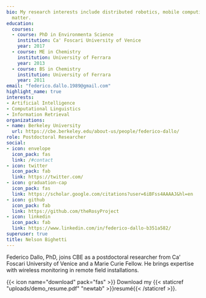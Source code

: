 ```yaml
---
bio: My research interests include distributed robotics, mobile computing and programmable
  matter.
education:
  courses:
  - course: PhD in Environmenta Science
    institution: Ca' Foscari University of Venice
    year: 2017
  - course: ME in Chemistry
    institution: University of Ferrara
    year: 2013
  - course: BS in Chemistry
    institution: University of Ferrara
    year: 2011
email: "federico.dallo.1989@gmail.com"
highlight_name: true
interests:
- Artificial Intelligence
- Computational Linguistics
- Information Retrieval
organizations:
- name: Berkeley University
  url: https://cbe.berkeley.edu/about-us/people/federico-dallo/
role: Postdoctoral Researcher
social:
- icon: envelope
  icon_pack: fas
  link: /#contact
- icon: twitter
  icon_pack: fab
  link: https://twitter.com/
- icon: graduation-cap
  icon_pack: fas
  link: https://scholar.google.com/citations?user=6iBFss4AAAAJ&hl=en
- icon: github
  icon_pack: fab
  link: https://github.com/theRosyProject
- icon: linkedin
  icon_pack: fab
  link: https://www.linkedin.com/in/federico-dallo-b351a582/
superuser: true
title: Nelson Bighetti
---
```


Federico Dallo, PhD, joins CBE as a postdoctoral researcher from Ca’ Foscari University of Venice and a Marie Curie Fellow. He brings expertise with wireless monitoring in remote field installations.

{{< icon name="download" pack="fas" >}} Download my {{< staticref "uploads/demo_resume.pdf" "newtab" >}}resumé{{< /staticref >}}.
